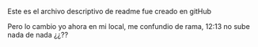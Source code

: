 Este es el archivo descriptivo de readme
fue creado en gitHub

Pero lo cambio yo ahora en mi local, me confundio de rama, 12:13
no sube nada de nada ¿¿??
